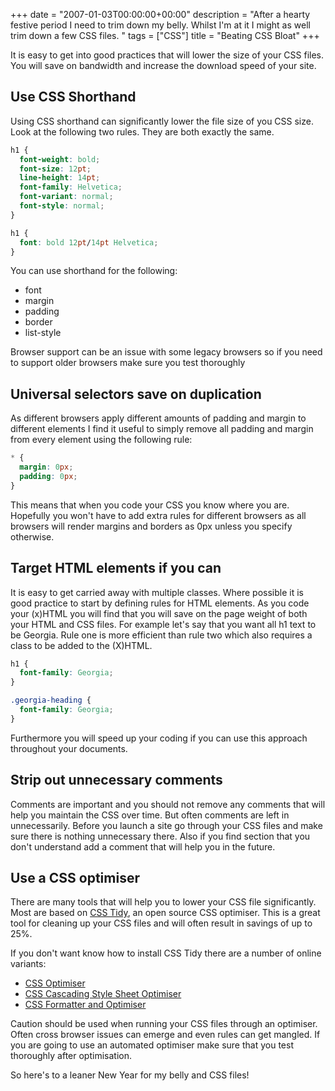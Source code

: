 +++
date = "2007-01-03T00:00:00+00:00"
description = "After a hearty festive period I need to trim down my belly. Whilst I'm at it I might as well trim down a few CSS files. "
tags = ["CSS"]
title = "Beating CSS Bloat"
+++

It is easy to get into good practices that will lower the size of your CSS
files. You will save on bandwidth and increase the download speed of your site.

## Use CSS Shorthand

Using CSS shorthand can significantly lower the file size of you CSS size. Look
at the following two rules. They are both exactly the same.

```css
h1 {
  font-weight: bold;
  font-size: 12pt;
  line-height: 14pt;
  font-family: Helvetica;
  font-variant: normal;
  font-style: normal;
}

h1 {
  font: bold 12pt/14pt Helvetica;
}
```

You can use shorthand for the following:

- font
- margin
- padding
- border
- list-style

Browser support can be an issue with some legacy browsers so if you need to
support older browsers make sure you test thoroughly

## Universal selectors save on duplication

As different browsers apply different amounts of padding and margin to different
elements I find it useful to simply remove all padding and margin from every
element using the following rule:

```css
* {
  margin: 0px;
  padding: 0px;
}
```

This means that when you code your CSS you know where you are. Hopefully you
won't have to add extra rules for different browsers as all browsers will render
margins and borders as 0px unless you specify otherwise.

## Target HTML elements if you can

It is easy to get carried away with multiple classes. Where possible it is good
practice to start by defining rules for HTML elements. As you code your (x)HTML
you will find that you will save on the page weight of both your HTML and CSS
files. For example let's say that you want all h1 text to be Georgia. Rule one
is more efficient than rule two which also requires a class to be added to the
(X)HTML.

```css
h1 {
  font-family: Georgia;
}

.georgia-heading {
  font-family: Georgia;
}
```

Furthermore you will speed up your coding if you can use this approach
throughout your documents.

## Strip out unnecessary comments

Comments are important and you should not remove any comments that will help you
maintain the CSS over time. But often comments are left in unnecessarily. Before
you launch a site go through your CSS files and make sure there is nothing
unnecessary there. Also if you find section that you don't understand add a
comment that will help you in the future.

## Use a CSS optimiser

There are many tools that will help you to lower your CSS file significantly.
Most are based on [CSS Tidy][1], an open source CSS optimiser. This is a great
tool for cleaning up your CSS files and will often result in savings of up to
25%.

If you don't want know how to install CSS Tidy there are a number of online
variants:

- [CSS Optimiser][2]
- [CSS Cascading Style Sheet Optimiser][3]
- [CSS Formatter and Optimiser][4]

Caution should be used when running your CSS files through an optimiser. Often
cross browser issues can emerge and even rules can get mangled. If you are going
to use an automated optimiser make sure that you test thoroughly after
optimisation.

So here's to a leaner New Year for my belly and CSS files!

[1]: http://csstidy.sourceforge.net/
[2]: http://www.cssoptimiser.com/
[3]: http://flumpcakes.co.uk/css/optimiser/
[4]: http://www.cdburnerxp.se/cssparse/css_optimiser.php
